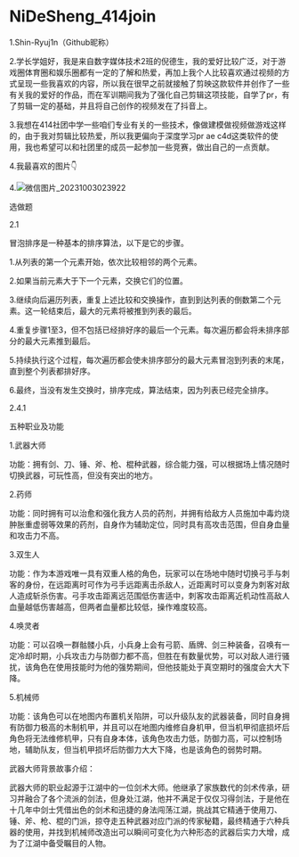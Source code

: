 # NiDeSheng_414join

1.Shin-Ryuj1n（Github昵称）

2.学长学姐好，我是来自数字媒体技术2班的倪德生，我的爱好比较广泛，对于游戏圈体育圈和娱乐圈都有一定的了解和热爱，再加上我个人比较喜欢通过视频的方式呈现一些我喜欢的内容，所以我在很早之前就接触了剪映这款软件并创作了一些有关我的爱好的作品，而在军训期间我为了强化自己剪辑这项技能，自学了pr，有了剪辑一定的基础，并且将自己创作的视频发在了抖音上。

3.我想在414社团中学一些咱们专业有关的一些技术，像做建模做视频做游戏这样的，由于我对剪辑比较热爱，所以我更偏向于深度学习pr ae c4d这类软件的使用，我也希望可以和社团里的成员一起参加一些竞赛，做出自己的一点贡献。

4.我最喜欢的图片👇

4.![微信图片_20231003023922](C:\Users\win11\Desktop\微信图片_20231003023922.jpg)

选做题

2.1

冒泡排序是一种基本的排序算法，以下是它的步骤。

1.从列表的第一个元素开始，依次比较相邻的两个元素。

2.如果当前元素大于下一个元素，交换它们的位置。

3.继续向后遍历列表，重复上述比较和交换操作，直到到达列表的倒数第二个元素。这一轮结束后，最大的元素将被推到列表的最后。

4.重复步骤1至3，但不包括已经排好序的最后一个元素。每次遍历都会将未排序部分的最大元素推到最后。

5.持续执行这个过程，每次遍历都会使未排序部分的最大元素冒泡到列表的末尾，直到整个列表都排好序。

6.最终，当没有发生交换时，排序完成，算法结束，因为列表已经完全排序。

2.4.1

五种职业及功能

1.武器大师

功能：拥有剑、刀、锤、斧、枪、棍种武器，综合能力强，可以根据场上情况随时切换武器，可玩性高，但没有突出的地方。

2.药师

功能：同时拥有可以治愈和强化我方人员的药剂，并拥有给敌方人员施加中毒灼烧肿胀重虚弱等效果的药剂，自身作为辅助定位，同时具有高攻击范围，但自身血量和攻击力不高。

3.双生人

功能：作为本游戏唯一具有双重人格的角色，玩家可以在场地中随时切换弓手与刺客的身份，在远距离时可作为弓手远距离击杀敌人，近距离时可以变身为刺客对敌人造成斩杀伤害。弓手攻击距离远范围低伤害适中，刺客攻击距离近机动性高敌人血量越低伤害越高，但两者血量都比较低，操作难度较高。

4.唤灵者

功能：可以召唤一群骷髅小兵，小兵身上会有弓箭、盾牌、剑三种装备，召唤有一定冷却时期，小兵攻击力与防御力都不高，但胜在有数量优势，可以对敌人进行骚扰，该角色在使用技能时为他的强势期间，但他技能处于真空期时的强度会大大下降。

5.机械师

功能：该角色可以在地图内布置机关陷阱，可以升级队友的武器装备，同时自身拥有防御力极高的木制机甲，并且可以在地图内维修自身机甲，但当机甲彻底损坏后角色将无法维修机甲，只有自身本体，该角色攻击力低，防御力高，可以控制场地，辅助队友，但当机甲损坏后防御力大大下降，也是该角色的弱势时期。

武器大师背景故事介绍：

武器大师的职业起源于江湖中的一位剑术大师。他继承了家族数代的剑术传承，研习并融合了各个流派的剑法，但身处江湖，他并不满足于仅仅习得剑法，于是他在十几年中剑士凭借出色的剑术和迅捷的身法闯荡江湖，挑战其它精通于使用刀、锤、斧、枪、棍的门派，掠夺走五种武器对应门派的传家秘籍，最终精通于六种兵器的使用，并找到机械师改造出可以瞬间可变化为六种形态的武器后实力大增，成为了江湖中备受瞩目的人物。

